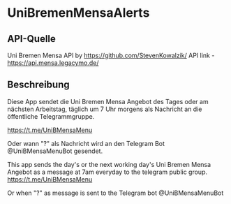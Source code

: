# UniBremenMensaAlerts
## API-Quelle
Uni Bremen Mensa API by https://github.com/StevenKowalzik/
API link - https://api.mensa.legacymo.de/

## Beschreibung

Diese App sendet die Uni Bremen Mensa Angebot des Tages oder am nächsten Arbeitstag, täglich um 7 Uhr morgens als Nachricht an die öffentliche Telegrammgruppe.

https://t.me/UniBMensaMenu

Oder wann "?" als Nachricht wird an den Telegram Bot @UniBMensaMenuBot gesendet.


This app sends the day's or the next working day's Uni Bremen Mensa Angebot as a message at 7am everyday to the telegram public group.
https://t.me/UniBMensaMenu

Or when "?" as message is sent to the Telegram bot @UniBMensaMenuBot 

